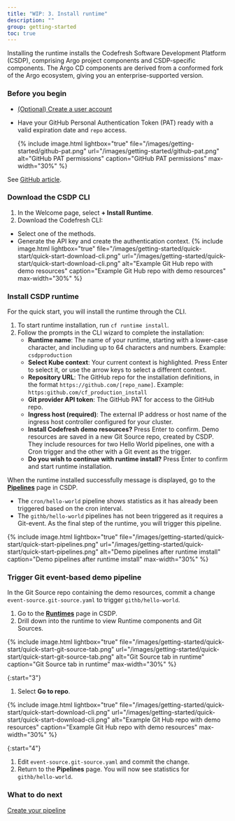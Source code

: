 ```yaml
---
title: "WIP: 3. Install runtime"
description: ""
group: getting-started
toc: true
---
```



Installing the runtime installs the Codefresh Software Development Platform (CSDP), comprising Argo project components and CSDP-specific components. The Argo CD components are derived from a conformed fork of the Argo ecosystem, giving you an enterprise-supported version. 


### Before you begin
* [(Optional) Create a user account]({{site.baseurl}}/docs/getting-started/quick-start-add-user)
* Have your GitHub Personal Authentication Token (PAT) ready with a valid expiration date and `repo` access. 

  {% include 
   image.html 
   lightbox="true" 
   file="/images/getting-started/github-pat.png" 
   url="/images/getting-started/github-pat.png" 
   alt="GitHub PAT permissions" 
   caption="GitHub PAT permissions"
   max-width="30%" 
   %}  

See [GitHub article](https://docs.github.com/en/authentication/keeping-your-account-and-data-secure/creating-a-personal-access-token).

### Download the CSDP CLI
1. In the Welcome page, select **+ Install Runtime**.
1. Download the Codefresh CLI:
  * Select one of the methods. 
  * Generate the API key and create the authentication context. 
    {% include 
   image.html 
   lightbox="true" 
   file="/images/getting-started/quick-start/quick-start-download-cli.png" 
   url="/images/getting-started/quick-start/quick-start-download-cli.png" 
   alt="Example Git Hub repo with demo resources" 
   caption="Example Git Hub repo with demo resources"
   max-width="30%" 
   %} 
### Install CSDP runtime
For the quick start, you will install the runtime through the CLI. 

1. To start runtime installation, run `cf runtime install`.
1. Follow the prompts in the CLI wizard to complete the installation:
   * **Runtime name**: The name of your runtime, starting with a lower-case character, and including up to 64 characters and numbers. Example: `csdpproduction`
	* **Select Kube context**: Your current context is highlighted. Press Enter to select it, or use the arrow keys to select a different context. 
	* **Repository URL**: The GitHub repo for the installation definitions, in the format `https://github.com/[repo_name]`. Example: `https:github.com/cf_production_install`
	* **Git provider API token**: The GitHub PAT for access to the GitHub repo.
	* **Ingress host (required)**: The external IP address or host name of the ingress host controller configured for your cluster.
	* **Install Codefresh demo resources?** Press Enter to confirm. Demo resources are saved in a new Git Source repo, created by CSDP. They include resources for two Hello World pipelines, one with a Cron trigger and the other with a Git event as the trigger.
	* **Do you wish to continue with runtime install?** Press Enter to confirm and start runtime installation.

When the runtime installed successfully message is displayed, go to the [**Pipelines**]((https://g.codefresh.io/2.0/pipelines){:target="\_blank"}) page in CSDP.  

* The `cron/hello-world` pipeline shows statistics as it has already been triggered based on the cron interval.  
* The `githb/hello-world` pipelines has not been triggered as it requires a Git-event. As the final step of the runtime, you will trigger this pipeline.  

{% include 
   image.html 
   lightbox="true" 
   file="/images/getting-started/quick-start/quick-start-pipelines.png" 
   url="/images/getting-started/quick-start/quick-start-pipelines.png"
   alt="Demo pipelines after runtime imstall" 
   caption="Demo pipelines after runtime imstall"
   max-width="30%" 
%} 

### Trigger Git event-based demo pipeline
In the Git Source repo containing the demo resources, commit a change `event-source.git-source.yaml` to trigger `githb/hello-world`.
1. Go to the [**Runtimes**]((https://g.codefresh.io/2.0/account-settings/runtimes){:target="\_blank"}) page in CSDP. 
1. Drill down into the runtime to view Runtime components and Git Sources.
  
  {% include 
   image.html 
   lightbox="true" 
   file="/images/getting-started/quick-start/quick-start-git-source-tab.png" 
   url="/images/getting-started/quick-start/quick-start-git-source-tab.png"
   alt="Git Source tab in runtime" 
   caption="Git Source tab in runtime"
   max-width="30%" 
   %} 

{:start="3"} 
1. Select **Go to repo**.
  
  {% include 
   image.html 
   lightbox="true" 
   file="/images/getting-started/quick-start/quick-start-download-cli.png" 
   url="/images/getting-started/quick-start/quick-start-download-cli.png" 
   alt="Example Git Hub repo with demo resources" 
   caption="Example Git Hub repo with demo resources"
   max-width="30%" 
   %} 

{:start="4"}  
1. Edit `event-source.git-source.yaml` and commit the change.   
1. Return to the **Pipelines** page. You will now see statistics for `githb/hello-world`.


### What to do next
[Create your pipeline]({{site.baseurl}}/docs/getting-started/quick-start-pipeline)
